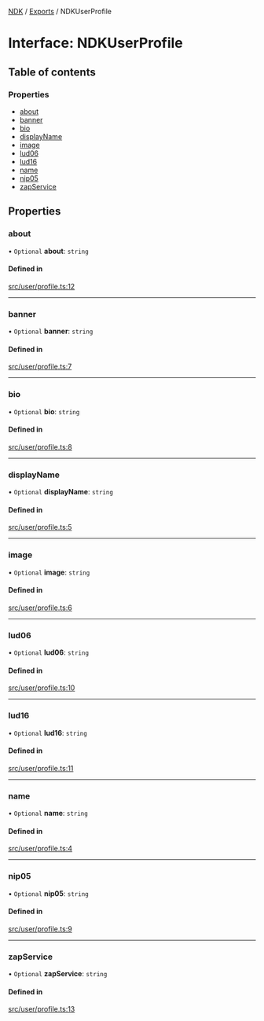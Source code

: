 [NDK](../README.md) / [Exports](../modules.md) / NDKUserProfile

# Interface: NDKUserProfile

## Table of contents

### Properties

- [about](NDKUserProfile.md#about)
- [banner](NDKUserProfile.md#banner)
- [bio](NDKUserProfile.md#bio)
- [displayName](NDKUserProfile.md#displayname)
- [image](NDKUserProfile.md#image)
- [lud06](NDKUserProfile.md#lud06)
- [lud16](NDKUserProfile.md#lud16)
- [name](NDKUserProfile.md#name)
- [nip05](NDKUserProfile.md#nip05)
- [zapService](NDKUserProfile.md#zapservice)

## Properties

### about

• `Optional` **about**: `string`

#### Defined in

[src/user/profile.ts:12](https://github.com/nostr-dev-kit/ndk/blob/2bb66fa/src/user/profile.ts#L12)

___

### banner

• `Optional` **banner**: `string`

#### Defined in

[src/user/profile.ts:7](https://github.com/nostr-dev-kit/ndk/blob/2bb66fa/src/user/profile.ts#L7)

___

### bio

• `Optional` **bio**: `string`

#### Defined in

[src/user/profile.ts:8](https://github.com/nostr-dev-kit/ndk/blob/2bb66fa/src/user/profile.ts#L8)

___

### displayName

• `Optional` **displayName**: `string`

#### Defined in

[src/user/profile.ts:5](https://github.com/nostr-dev-kit/ndk/blob/2bb66fa/src/user/profile.ts#L5)

___

### image

• `Optional` **image**: `string`

#### Defined in

[src/user/profile.ts:6](https://github.com/nostr-dev-kit/ndk/blob/2bb66fa/src/user/profile.ts#L6)

___

### lud06

• `Optional` **lud06**: `string`

#### Defined in

[src/user/profile.ts:10](https://github.com/nostr-dev-kit/ndk/blob/2bb66fa/src/user/profile.ts#L10)

___

### lud16

• `Optional` **lud16**: `string`

#### Defined in

[src/user/profile.ts:11](https://github.com/nostr-dev-kit/ndk/blob/2bb66fa/src/user/profile.ts#L11)

___

### name

• `Optional` **name**: `string`

#### Defined in

[src/user/profile.ts:4](https://github.com/nostr-dev-kit/ndk/blob/2bb66fa/src/user/profile.ts#L4)

___

### nip05

• `Optional` **nip05**: `string`

#### Defined in

[src/user/profile.ts:9](https://github.com/nostr-dev-kit/ndk/blob/2bb66fa/src/user/profile.ts#L9)

___

### zapService

• `Optional` **zapService**: `string`

#### Defined in

[src/user/profile.ts:13](https://github.com/nostr-dev-kit/ndk/blob/2bb66fa/src/user/profile.ts#L13)
